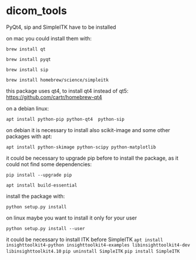 # dicom_tools

PyQt4, sip and SimpleITK have to be installed

on mac you could install them with:

`brew install qt`

`brew install pyqt`

`brew install sip`

`brew install homebrew/science/simpleitk`

this package uses qt4, to install qt4 instead of qt5:
https://github.com/cartr/homebrew-qt4

on a debian linux:

`apt install python-pip python-qt4  python-sip`

on debian it is necessary to install also scikit-image and some other packages with apt:

`apt install python-skimage python-scipy python-matplotlib`

it could be necessary to upgrade pip before to install the package, as it could not find some dependencies:

`pip install --upgrade pip`

`apt install build-essential`


install the package with:

`python setup.py install`

on linux maybe you want to install it only for your user

`python setup.py install --user`

it could be necessary to install ITK before SimpleITK
`apt install insighttoolkit4-python insighttoolkit4-examples libinsighttoolkit4-dev libinsighttoolkit4.10`
`pip uninstall SimpleITK`
`pip install SimpleITK`